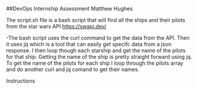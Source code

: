 ##DevOps Internship Assessment
Matthew Hughes

The script.sh file is a bash script that will find all the ships and their pilots from the star wars API https://swapi.dev/

-The bash script uses the curl command to get the data from the API. Then it uses jq which is a tool that can easily get specifc data from a json response. I then loop though each starship and get the name of the pilots for that ship. Getting the name of the ship is pretty straight forward using jq. To get the name of the pilots for each ship I loop through the pilots array and do another curl and jq comand to get their names.

Instructions
